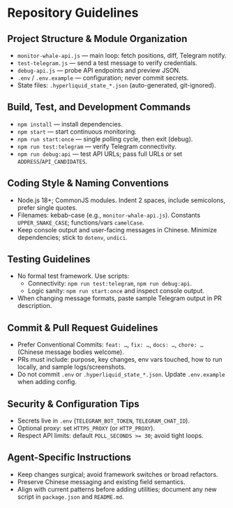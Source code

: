 # Repository Guidelines

## Project Structure & Module Organization
- `monitor-whale-api.js` — main loop: fetch positions, diff, Telegram notify.
- `test-telegram.js` — send a test message to verify credentials.
- `debug-api.js` — probe API endpoints and preview JSON.
- `.env` / `.env.example` — configuration; never commit secrets.
- State files: `.hyperliquid_state_*.json` (auto-generated, git-ignored).

## Build, Test, and Development Commands
- `npm install` — install dependencies.
- `npm start` — start continuous monitoring.
- `npm run start:once` — single polling cycle, then exit (debug).
- `npm run test:telegram` — verify Telegram connectivity.
- `npm run debug:api` — test API URLs; pass full URLs or set `ADDRESS`/`API_CANDIDATES`.

## Coding Style & Naming Conventions
- Node.js 18+; CommonJS modules. Indent 2 spaces, include semicolons, prefer single quotes.
- Filenames: kebab-case (e.g., `monitor-whale-api.js`). Constants `UPPER_SNAKE_CASE`; functions/vars `camelCase`.
- Keep console output and user-facing messages in Chinese. Minimize dependencies; stick to `dotenv`, `undici`.

## Testing Guidelines
- No formal test framework. Use scripts:
  - Connectivity: `npm run test:telegram`, `npm run debug:api`.
  - Logic sanity: `npm run start:once` and inspect console output.
- When changing message formats, paste sample Telegram output in PR description.

## Commit & Pull Request Guidelines
- Prefer Conventional Commits: `feat: …`, `fix: …`, `docs: …`, `chore: …` (Chinese message bodies welcome).
- PRs must include: purpose, key changes, env vars touched, how to run locally, and sample logs/screenshots.
- Do not commit `.env` or `.hyperliquid_state_*.json`. Update `.env.example` when adding config.

## Security & Configuration Tips
- Secrets live in `.env` (`TELEGRAM_BOT_TOKEN`, `TELEGRAM_CHAT_ID`).
- Optional proxy: set `HTTPS_PROXY` (or `HTTP_PROXY`).
- Respect API limits: default `POLL_SECONDS >= 30`; avoid tight loops.

## Agent-Specific Instructions
- Keep changes surgical; avoid framework switches or broad refactors.
- Preserve Chinese messaging and existing field semantics.
- Align with current patterns before adding utilities; document any new script in `package.json` and `README.md`.

